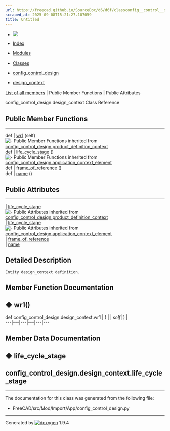 ```yaml
---
url: https://freecad.github.io/SourceDoc/d6/d6f/classconfig__control__design_1_1design__context.html
scraped_at: 2025-09-08T15:21:27.107059
title: Untitled
---
```


  * [ ![](https://www.freecad.org/svg/logo-freecad.svg) ](https://freecadweb.org "FreeCAD")
  * [Index](../../index.html "Index")
  * [Modules](../../modules.html "Modules list")
  * [Classes](../../annotated.html "Annotated list")

  * [config_control_design](../../d4/d07/namespaceconfig__control__design.html)
  * [design_context](../../d6/d6f/classconfig__control__design_1_1design__context.html)

[List of all members](../../d5/d43/classconfig__control__design_1_1design__context-members.html) | Public Member Functions | Public Attributes

config_control_design.design_context Class Reference

##  Public Member Functions  
  
---  
def | [wr1](../../d6/d6f/classconfig__control__design_1_1design__context.html#a04a7b7825c166ccf167e5c182f939469) (self)  
![-](../../closed.png) Public Member Functions inherited from
[config_control_design.product_definition_context](../../db/d34/classconfig__control__design_1_1product__definition__context.html)  
def | [life_cycle_stage](../../db/d34/classconfig__control__design_1_1product__definition__context.html#afc6771f9e973c518608d24cd39b27328) ()  
![-](../../closed.png) Public Member Functions inherited from
[config_control_design.application_context_element](../../dd/d0e/classconfig__control__design_1_1application__context__element.html)  
def | [frame_of_reference](../../dd/d0e/classconfig__control__design_1_1application__context__element.html#acb744c03e6aeca2c10dc1611148dfe16) ()  
def | [name](../../dd/d0e/classconfig__control__design_1_1application__context__element.html#ad5d1498fdbb2709ddce887473523d9f5) ()  
  
##  Public Attributes  
  
---  
|
[life_cycle_stage](../../d6/d6f/classconfig__control__design_1_1design__context.html#add8a4b9d6e69df89d78f95c7306c017e)  
![-](../../closed.png) Public Attributes inherited from
[config_control_design.product_definition_context](../../db/d34/classconfig__control__design_1_1product__definition__context.html)  
|
[life_cycle_stage](../../db/d34/classconfig__control__design_1_1product__definition__context.html#a641962c2a824222baca228d68fe45e41)  
![-](../../closed.png) Public Attributes inherited from
[config_control_design.application_context_element](../../dd/d0e/classconfig__control__design_1_1application__context__element.html)  
|
[frame_of_reference](../../dd/d0e/classconfig__control__design_1_1application__context__element.html#a00f3e9ecf95702528d54beca53352f5d)  
|
[name](../../dd/d0e/classconfig__control__design_1_1application__context__element.html#a3a4082d0a1d04db0943d9397b2aa5ac8)  
  
## Detailed Description

    
    
    Entity design_context definition.

## Member Function Documentation

## ◆ wr1()

def config_control_design.design_context.wr1  | ( |  | _self_| ) |   
---|---|---|---|---|---  
  
## Member Data Documentation

## ◆ life_cycle_stage

config_control_design.design_context.life_cycle_stage  
---  
  
* * *

The documentation for this class was generated from the following file:

  * FreeCAD/src/Mod/Import/App/config_control_design.py

* * *

Generated by
[![doxygen](../../doxygen.svg)](https://www.doxygen.org/index.html) 1.9.4

